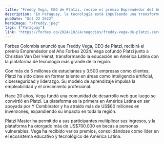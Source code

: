 ```yaml
---
title: "Freddy Vega, CEO de Platzi, recibe el premio Emprendedor del Año Forbes 2024 por su impacto en la educación digital en América Latina."
description: "En Paraguay, la tecnología está impulsando una transformación en el sector financiero, con la inclusión financiera y la ciberseguridad como pilares clave. Las fintech juegan un rol fundamental en la formalización de mipymes y el acceso a servicios financieros digitales."
pubDate: "Oct 22 2022"
heroImage: "/freddy.jpeg"
tags: ["Paraguay"]
link: "https://forbes.co/2024/10/24/negocios/freddy-vega-de-platzi-sera-premiado-como-emprendedor-del-ano-forbes-2024"
---
```



Forbes Colombia anunció que Freddy Vega, CEO de Platzi, recibirá el premio Emprendedor del Año Forbes 2024. Vega cofundó Platzi junto a Christian Van Der Henst, transformando la educación en América Latina con la plataforma de tecnología más grande de la región.

Con más de 5 millones de estudiantes y 3.500 empresas como clientes, Platzi ha sido clave en formar talento en áreas como inteligencia artificial, ciberseguridad y liderazgo. Su modelo de aprendizaje impulsa la empleabilidad y el crecimiento profesional.

Hace 20 años, Vega fundó una comunidad de desarrollo web que luego se convirtió en Platzi. La plataforma es la primera en América Latina en ser apoyada por Y Combinator y ha atraído más de US$60 millones en inversiones, expandiendo su impacto en toda la región.

Platzi Master ha permitido a sus participantes multiplicar sus ingresos, y la plataforma ha otorgado más de US$700.000 en becas a personas vulnerables. Vega ha recibido varios premios, consolidándose como líder en el ecosistema educativo y tecnológico de América Latina.
